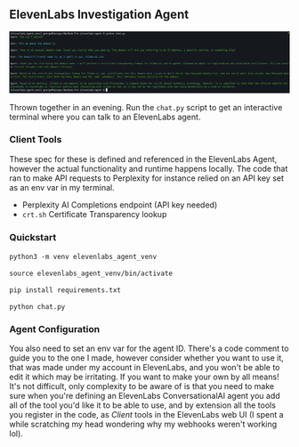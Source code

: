 ## ElevenLabs Investigation Agent

![Discussing a predatory affiliate site](elevenlabs-chat.png)

Thrown together in an evening. Run the `chat.py` script to get an interactive terminal where you can talk to an ElevenLabs agent.

### Client Tools

These spec for these is defined and referenced in the ElevenLabs Agent, however the actual functionality and runtime happens locally. The code that ran to make API requests to Perplexity for instance relied on an API key set as an env var in my terminal.

- Perplexity AI Completions endpoint (API key needed)
- `crt.sh` Certificate Transparency lookup

### Quickstart

```
python3 -m venv elevenlabs_agent_venv
```
```
source elevenlabs_agent_venv/bin/activate
```
```
pip install requirements.txt
```
```
python chat.py
```

### Agent Configuration

You also need to set an env var for the agent ID. There's a code comment to guide you to the one I made, however consider whether you want to use it, that was made under my account in ElevenLabs, and you won't be able to edit it which may be irritating. If you want to make your own by all means! It's not difficult, only complexity to be aware of is that you need to make sure when you're defining an ElevenLabs ConversationalAI agent you add all of the tool you'd like it to be able to use, and by extension all the tools you register in the code, as _Client_ tools in the ElevenLabs web UI (I spent a while scratching my head wondering why my webhooks weren't working lol).
